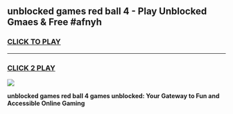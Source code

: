 
## unblocked games red ball 4 - Play Unblocked Gmaes & Free #afnyh
<h3>
<a href="https://news.freeplayer.one?title=unblocked_games_red_ball_4&ref=24F">CLICK TO PLAY</a></h3>
<hr>

<h3>
<a href="https://news.freeplayer.one?title=unblocked_games_red_ball_4&ref=24F">CLICK 2 PLAY</a>
  
</h3>

<a href="https://news.freeplayer.one?title=unblocked_games_red_ball_4&ref=24F/"><img src="https://clearcache.store/games.png"></a>


**unblocked games red ball 4 games unblocked: Your Gateway to Fun and Accessible Online Gaming**
